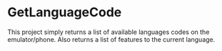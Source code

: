 GetLanguageCode
===============

This project simply returns a list of available languages codes on the emulator/phone.
Also returns a list of features to the current language.
